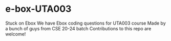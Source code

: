 # e-box-UTA003
Stuck on Ebox 
We have Ebox coding questions for UTA003 course
Made by a bunch of guys from CSE 20-24 batch
Contributions to this repo are welcome!

